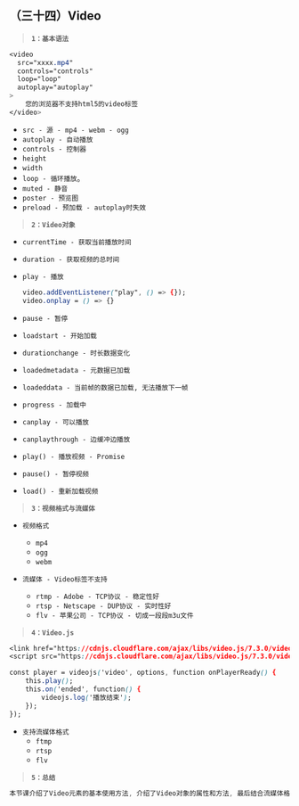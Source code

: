 ##  （三十四）Video

> **`1：基本语法`**
```css
<video
  src="xxxx.mp4"
  controls="controls"
  loop="loop"
  autoplay="autoplay"
>
    您的浏览器不支持html5的video标签
</video>
```
- `src - 源 - mp4 - webm - ogg`
- `autoplay - 自动播放`
- `controls	- 控制器`
- `height`
- `width`
- `loop	- 循环播放`。
- `muted - 静音`
- `poster - 预览图`
- `preload - 预加载 - autoplay时失效`

> **`2：Video对象`**
- `currentTime - 获取当前播放时间`

- `duration - 获取视频的总时间`

- `play - 播放`
    ```css
    video.addEventListener("play", () => {});
    video.onplay = () => {}
    ```
- `pause - 暂停`

- `loadstart - 开始加载`

- `durationchange - 时长数据变化`

- `loadedmetadata - 元数据已加载`

- `loadeddata - 当前帧的数据已加载, 无法播放下一帧`

- `progress - 加载中`

- `canplay - 可以播放`

- `canplaythrough - 边缓冲边播放`

- `play() - 播放视频 - Promise`

- `pause() - 暂停视频`

- `load() - 重新加载视频`

> **`3：视频格式与流媒体`**
- `视频格式`
    - `mp4`
    - `ogg`
    - `webm`

- `流媒体 - Video标签不支持`
    - `rtmp - Adobe - TCP协议 - 稳定性好`
    - `rtsp - Netscape - DUP协议 - 实时性好`
    - `flv - 苹果公司 - TCP协议 - 切成一段段m3u文件`

> **`4：Video.js`**
```css
<link href="https://cdnjs.cloudflare.com/ajax/libs/video.js/7.3.0/video-js.min.css" rel="stylesheet">
<script src="https://cdnjs.cloudflare.com/ajax/libs/video.js/7.3.0/video.min.js"></script>

const player = videojs('video', options, function onPlayerReady() {
    this.play();
    this.on('ended', function() {
        videojs.log('播放结束');
    });
});
```

- `支持流媒体格式`
    - `ftmp`
    - `rtsp`
    - `flv`

> **`5：总结`**
```css
本节课介绍了Video元素的基本使用方法, 介绍了Video对象的属性和方法, 最后结合流媒体格式介绍了Video.js播放器插件
```